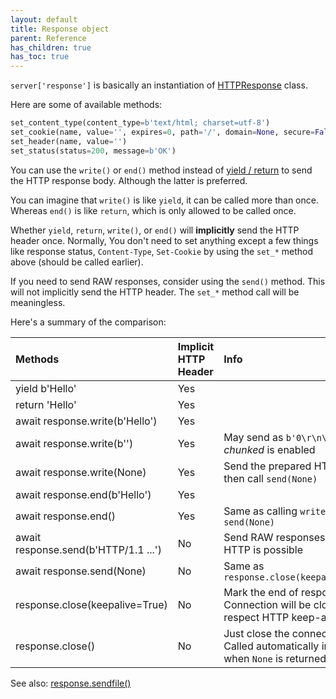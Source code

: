 ```yaml
---
layout: default
title: Response object
parent: Reference
has_children: true
has_toc: true
---
```


`server['response']` is basically an instantiation of [HTTPResponse](https://github.com/nggit/tremolo/blob/main/tremolo/lib/http_response.py) class.

Here are some of available methods:

```python
set_content_type(content_type=b'text/html; charset=utf-8')
set_cookie(name, value='', expires=0, path='/', domain=None, secure=False, httponly=False, samesite=None)
set_header(name, value='')
set_status(status=200, message=b'OK')
```

You can use the `write()` or `end()` method instead of [yield / return](/tremolo-docs/basics/yield.html) to send the HTTP response body. Although the latter is preferred.

You can imagine that `write()` is like `yield`, it can be called more than once.
Whereas `end()` is like `return`, which is only allowed to be called once.

Whether `yield`, `return`, `write()`, or `end()` will **implicitly** send the HTTP header once.
Normally, You don't need to set anything except a few things like response status, `Content-Type`, `Set-Cookie` by using the `set_*` method above (should be called earlier).

If you need to send RAW responses, consider using the `send()` method. This will not implicitly send the HTTP header. The `set_*` method call will be meaningless.

Here's a summary of the comparison:

| Methods                              | Implicit HTTP Header | Info                                                                                |
|:-------------------------------------|:---------------------|:------------------------------------------------------------------------------------|
| yield b'Hello'                       | Yes                  |                                                                                     |
| return 'Hello'                       | Yes                  |                                                                                     |
| await response.write(b'Hello')       | Yes                  |                                                                                     |
| await response.write(b'')            | Yes                  | May send as `b'0\r\n\r\n'` if *chunked* is enabled                                  |
| await response.write(None)           | Yes                  | Send the prepared HTTP header then call `send(None)`                                |
| await response.end(b'Hello')         | Yes                  |                                                                                     |
| await response.end()                 | Yes                  | Same as calling `write(b'')` then `send(None)`                                      |
| await response.send(b'HTTP/1.1 ...') | No                   | Send RAW responses, Non-HTTP is possible                                            |
| await response.send(None)            | No                   | Same as `response.close(keepalive=True)`                                            |
| response.close(keepalive=True)       | No                   | Mark the end of response. Connection will be closed, but respect HTTP keep-alive    |
| response.close()                     | No                   | Just close the connection. Called automatically in handlers when `None` is returned |

See also: [response.sendfile()](/tremolo-docs/how-to/resumable-downloads.html)
